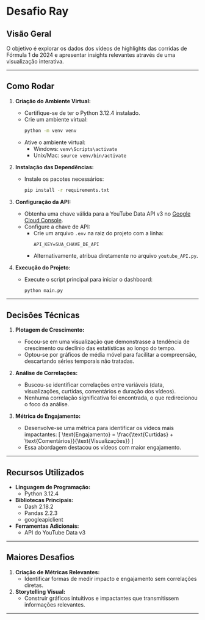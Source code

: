 # Desafio Ray

## Visão Geral

 O objetivo é explorar os dados dos vídeos de highlights das corridas de Fórmula 1 de 2024 e apresentar insights relevantes através de uma visualização interativa.

---

## Como Rodar

1. **Criação do Ambiente Virtual:**
   - Certifique-se de ter o Python 3.12.4 instalado.
   - Crie um ambiente virtual:
     ```bash
     python -m venv venv
     ```
   - Ative o ambiente virtual:
     - Windows: `venv\Scripts\activate`
     - Unix/Mac: `source venv/bin/activate`

2. **Instalação das Dependências:**
   - Instale os pacotes necessários:
     ```bash
     pip install -r requirements.txt
     ```

3. **Configuração da API:**
   - Obtenha uma chave válida para a YouTube Data API v3 no [Google Cloud Console](https://console.cloud.google.com/).
   - Configure a chave de API:
     - Crie um arquivo `.env` na raiz do projeto com a linha:
       ```env
       API_KEY=SUA_CHAVE_DE_API
       ```
     - Alternativamente, atribua diretamente no arquivo `youtube_API.py`.

4. **Execução do Projeto:**
   - Execute o script principal para iniciar o dashboard:
     ```bash
     python main.py
     ```

---

## Decisões Técnicas

1. **Plotagem de Crescimento:**
   - Focou-se em uma visualização que demonstrasse a tendência de crescimento ou declínio das estatísticas ao longo do tempo.
   - Optou-se por gráficos de média móvel para facilitar a compreensão, descartando séries temporais não tratadas.

2. **Análise de Correlações:**
   - Buscou-se identificar correlações entre variáveis (data, visualizações, curtidas, comentários e duração dos vídeos).
   - Nenhuma correlação significativa foi encontrada, o que redirecionou o foco da análise.

3. **Métrica de Engajamento:**
   - Desenvolve-se uma métrica para identificar os vídeos mais impactantes:
     \[
     \text{Engajamento} = \frac{\text{Curtidas} + \text{Comentários}}{\text{Visualizações}}
     \]
   - Essa abordagem destacou os vídeos com maior engajamento.

---

## Recursos Utilizados

- **Linguagem de Programação:**
  - Python 3.12.4
- **Bibliotecas Principais:**
  - Dash 2.18.2
  - Pandas 2.2.3
  - googleapiclient
- **Ferramentas Adicionais:**
  - API do YouTube Data v3

---

## Maiores Desafios

1. **Criação de Métricas Relevantes:**
   - Identificar formas de medir impacto e engajamento sem correlações diretas.
2. **Storytelling Visual:**
   - Construir gráficos intuitivos e impactantes que transmitissem informações relevantes.

---

